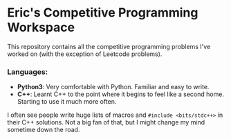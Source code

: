 # Eric's Competitive Programming Workspace

This repository contains all the competitive programming problems I've worked on (with the exception of Leetcode problems).

### Languages:
- **Python3**: Very comfortable with Python. Familiar and easy to write.
- **C++**: Learnt C++ to the point where it begins to feel like a second home. Starting to use it much more often.

I often see people write huge lists of macros and `#include <bits/stdc++>` in their C++ solutions. Not a big fan of that, but I might change my mind sometime down the road.
